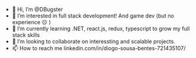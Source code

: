 - 👋 Hi, I’m @DBugster
- 👀 I’m interested in full stack development! And game dev (but no experience ☹ )
- 🌱 I’m currently learning .NET, react.js, redux, typescript to grow my full stack skills
- 💞️ I’m looking to collaborate on interessting and scalable projects.
- 📫 How to reach me linkedin.com/in/diogo-sousa-bentes-721435107/

<!---
DBugster/DBugster is a ✨ special ✨ repository because its `README.md` (this file) appears on your GitHub profile.
You can click the Preview link to take a look at your changes.
--->
